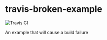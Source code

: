 # travis-broken-example

![Travis CI](https://travis-ci.org/cheenamalhotra/AnyToPOJO.svg?branch=master)


An example that will cause a build failure
